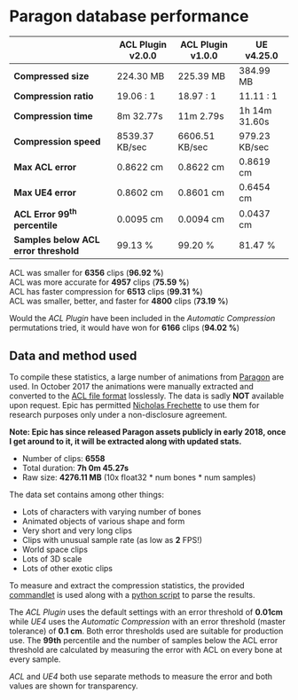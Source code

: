 # Paragon database performance

|                   | ACL Plugin v2.0.0 | ACL Plugin v1.0.0 | UE v4.25.0 |
| -------               | --------      | -------               | -------               |
| **Compressed size**   | 224.30 MB | 225.39 MB | 384.99 MB |
| **Compression ratio** | 19.06 : 1 | 18.97 : 1 | 11.11 : 1 |
| **Compression time**  | 8m 32.77s | 11m 2.79s | 1h 14m 31.60s |
| **Compression speed** | 8539.37 KB/sec | 6606.51 KB/sec | 979.23 KB/sec |
| **Max ACL error**     | 0.8622 cm | 0.8622 cm | 0.8619 cm |
| **Max UE4 error**     | 0.8602 cm | 0.8601 cm | 0.6454 cm |
| **ACL Error 99<sup>th</sup> percentile** | 0.0095 cm | 0.0094 cm | 0.0437 cm |
| **Samples below ACL error threshold** | 99.13 % | 99.20 % | 81.47 % |

ACL was smaller for **6356** clips (**96.92 %**)  
ACL was more accurate for **4957** clips (**75.59 %**)  
ACL has faster compression for **6513** clips (**99.31 %**)  
ACL was smaller, better, and faster for **4800** clips (**73.19 %**)  

Would the *ACL Plugin* have been included in the *Automatic Compression* permutations tried, it would have won for **6166** clips (**94.02 %**)

## Data and method used

To compile these statistics, a large number of animations from [Paragon](https://www.epicgames.com/paragon) are used.
In October 2017 the animations were manually extracted and converted to the [ACL file format](https://github.com/nfrechette/acl/blob/develop/docs/the_acl_file_format.md) losslessly. The data is sadly **NOT** available upon request.
Epic has permitted [Nicholas Frechette](https://github.com/nfrechette) to use them for research purposes only under a non-disclosure agreement.

**Note: Epic has since released Paragon assets publicly in early 2018, once I get around to it, it will be extracted along with updated stats.**

*  Number of clips: **6558**
*  Total duration: **7h 0m 45.27s**
*  Raw size: **4276.11 MB** (10x float32 * num bones * num samples)

The data set contains among other things:

*  Lots of characters with varying number of bones
*  Animated objects of various shape and form
*  Very short and very long clips
*  Clips with unusual sample rate (as low as **2** FPS!)
*  World space clips
*  Lots of 3D scale
*  Lots of other exotic clips

To measure and extract the compression statistics, the provided [commandlet](../ACLPlugin/Source/ACLPluginEditor/Classes/ACLStatsDumpCommandlet.h) is used along with a [python script](../Tools/stat_parser.py) to parse the results.

The *ACL Plugin* uses the default settings with an error threshold of **0.01cm** while *UE4* uses the *Automatic Compression* with an error threshold (master tolerance) of **0.1 cm**. Both error thresholds used are suitable for production use. The **99th** percentile and the number of samples below the ACL error threshold are calculated by measuring the error with ACL on every bone at every sample.

*ACL* and *UE4* both use separate methods to measure the error and both values are shown for transparency.
